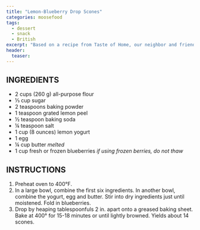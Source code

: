 ```yaml
---
title: "Lemon-Blueberry Drop Scones"
categories: moosefood
tags: 
  - dessert
  - snack
  - British
excerpt: "Based on a recipe from Taste of Home, our neighbor and friend Leona has made these for us a few times and they're light and delicious."
header:
  teaser: 
---
```


## INGREDIENTS
* 2 cups (260 g) all-purpose flour
* ⅓ cup sugar
* 2 teaspoons baking powder
* 1 teaspoon grated lemon peel
* ½ teaspoon baking soda
* ¼ teaspoon salt
* 1 cup (8 ounces) lemon yogurt
* 1 egg
* ¼ cup butter *melted*
* 1 cup fresh or frozen blueberries *if using frozen berries, do not thaw*

## INSTRUCTIONS
1. Preheat oven to 400°F.
2. In a large bowl, combine the first six ingredients. In another bowl, combine the yogurt, egg and butter. Stir into dry ingredients just until moistened. Fold in blueberries.
3. Drop by heaping tablespoonfuls 2 in. apart onto a greased baking sheet. Bake at 400° for 15-18 minutes or until lightly browned. Yields about 14 scones. 

